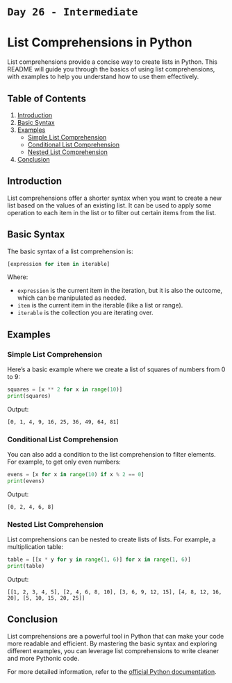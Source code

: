 # `Day 26 - Intermediate`

# List Comprehensions in Python

List comprehensions provide a concise way to create lists in Python. This README will guide you through the basics of using list comprehensions, with examples to help you understand how to use them effectively.

## Table of Contents

1. [Introduction](#introduction)
2. [Basic Syntax](#basic-syntax)
3. [Examples](#examples)
    - [Simple List Comprehension](#simple-list-comprehension)
    - [Conditional List Comprehension](#conditional-list-comprehension)
    - [Nested List Comprehension](#nested-list-comprehension)
4. [Conclusion](#conclusion)

## Introduction

List comprehensions offer a shorter syntax when you want to create a new list based on the values of an existing list. It can be used to apply some operation to each item in the list or to filter out certain items from the list.

## Basic Syntax

The basic syntax of a list comprehension is:

```python
[expression for item in iterable]
```

Where:
- `expression` is the current item in the iteration, but it is also the outcome, which can be manipulated as needed.
- `item` is the current item in the iterable (like a list or range).
- `iterable` is the collection you are iterating over.

## Examples

### Simple List Comprehension

Here’s a basic example where we create a list of squares of numbers from 0 to 9:

```python
squares = [x ** 2 for x in range(10)]
print(squares)
```

Output:
```
[0, 1, 4, 9, 16, 25, 36, 49, 64, 81]
```

### Conditional List Comprehension

You can also add a condition to the list comprehension to filter elements. For example, to get only even numbers:

```python
evens = [x for x in range(10) if x % 2 == 0]
print(evens)
```

Output:
```
[0, 2, 4, 6, 8]
```

### Nested List Comprehension

List comprehensions can be nested to create lists of lists. For example, a multiplication table:

```python
table = [[x * y for y in range(1, 6)] for x in range(1, 6)]
print(table)
```

Output:
```
[[1, 2, 3, 4, 5], [2, 4, 6, 8, 10], [3, 6, 9, 12, 15], [4, 8, 12, 16, 20], [5, 10, 15, 20, 25]]
```

## Conclusion

List comprehensions are a powerful tool in Python that can make your code more readable and efficient. By mastering the basic syntax and exploring different examples, you can leverage list comprehensions to write cleaner and more Pythonic code.

For more detailed information, refer to the [official Python documentation](https://docs.python.org/3/tutorial/datastructures.html#list-comprehensions).
